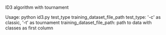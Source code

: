 ID3 algorithm with tournament

Usage: python id3.py test_type training_dataset_file_path
test_type: '-c' as classic, '-t' as tournament
training_dataset_file_path: path to data with classes as first column